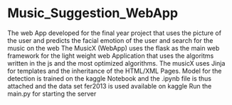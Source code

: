 # Music_Suggestion_WebApp
The web App developed for the final year project that uses the picture of the user and predicts the facial emotion of the user and search for the music on the web
The MusicX (WebApp) uses the flask as the main web framework for the light weight web Application that uses the algoritms written in the js and the most optimized algorithms.
The musicX uses Jinja for templates and the inheritance of the HTML/XML Pages.
Model for the detection is trained on the kaggle Notebook and the .ipynb file is thus attached and the data set fer2013 is used available on kaggle
Run the main.py for starting the server


